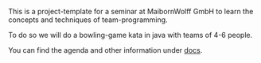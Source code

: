 This is a project-template for a seminar at MaibornWolff GmbH to learn the concepts
and techniques of team-programming.

To do so we will do a bowling-game kata in java with teams of 4-6 people.

You can find the agenda and other information under [docs](\docs).
